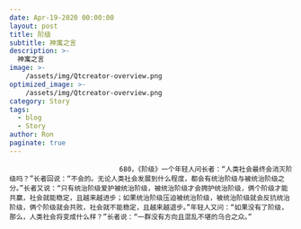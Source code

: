 ```yaml
---
date: Apr-19-2020 00:00:00
layout: post
title: 阶级
subtitle: 神寓之言
description: >-
  神寓之言
image: >-
    /assets/img/Qtcreator-overview.png
optimized_image: >-
    /assets/img/Qtcreator-overview.png
category: Story
tags:
  - blog
  - Story
author: Ron
paginate: true
---
```


							　　680，《阶级》一个年轻人问长者：“人类社会最终会消灭阶级吗？”长者回说：“不会的。无论人类社会发展到什么程度，都会有统治阶级与被统治阶级之分。”长者又说：“只有统治阶级爱护被统治阶级，被统治阶级才会拥护统治阶级，俩个阶级才能共赢，社会就能稳定，且越来越进步；如果统治阶级压迫被统治阶级，被统治阶级就会反抗统治阶级，俩个阶级就会共败，社会就不能稳定，且越来越退步。”年轻人又问：“如果没有了阶级，那么，人类社会将变成什么样？”长者说：“一群没有方向且混乱不堪的乌合之众。”
							
							
						